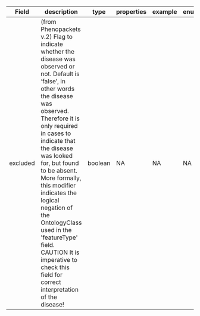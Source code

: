 |Field | description | type | properties | example | enum|
| ---| ---| ---| ---| ---| --- |
| excluded | (from Phenopackets v.2) Flag to indicate whether the disease was observed or not. Default is ‘false’, in other words the disease was observed. Therefore it is only required in cases to indicate that the disease was looked for, but found to be absent. More formally, this modifier indicates the logical negation of the OntologyClass used in the 'featureType' field. CAUTION It is imperative to check this field for correct interpretation of the disease! | boolean | NA | NA | NA|
